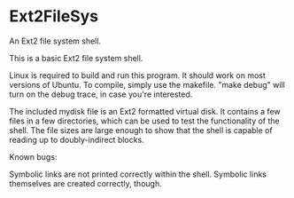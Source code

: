# Ext2FileSys
An Ext2 file system shell. 

This is a basic Ext2 file system shell.

Linux is required to build and run this program. It should work on most versions of Ubuntu. 
To compile, simply use the makefile. "make debug" will turn on the debug trace, in case you're interested.

The included mydisk file is an Ext2 formatted virtual disk. It contains a few files in a few directories, 
which can be used to test the functionality of the shell. The file sizes are large enough to show that the 
shell is capable of reading up to doubly-indirect blocks.

Known bugs:

Symbolic links are not printed correctly within the shell. Symbolic links themselves are created correctly, though.
